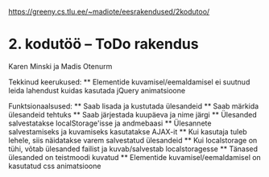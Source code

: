 https://greeny.cs.tlu.ee/~madiote/eesrakendused/2kodutoo/

# 2. kodutöö – ToDo rakendus

Karen Minski ja Madis Otenurm

Tekkinud keerukused:
** Elementide kuvamisel/eemaldamisel ei suutnud leida lahendust kuidas kasutada jQuery animatsioone

Funktsionaalsused:
   ** Saab lisada ja kustutada ülesandeid
   ** Saab märkida ülesandeid tehtuks
   ** Saab järjestada kuupäeva ja nime järgi
   ** Ülesanded salvestatakse localStorage'isse ja andmebaasi
   ** Ülesannete salvestamiseks ja kuvamiseks kasutatakse AJAX-it
   ** Kui kasutaja tuleb lehele, siis näidatakse varem salvestatud ülesandeid
   ** Kui localstorage on tühi, võtab ülesanded failist ja kuvab/salvestab localstoragesse
   ** Tänased ülesanded on teistmoodi kuvatud
   ** Elementide kuvamisel/eemaldamisel on kasutatud css animatsioone


